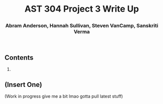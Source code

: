 # <p align="center">AST 304 Project 3 Write Up</p>

### <p align="center">Abram Anderson, Hannah Sullivan, Steven VanCamp, Sanskriti Verma</p>
<br>

## Contents
1.  

## (Insert One)

(Work in progress give me a bit lmao gotta pull latest stuff) 

